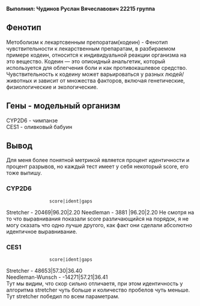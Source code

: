 __Выполнил: Чудинов Руслан Вячеславович 22215 группа__  


## Фенотип
Метоболизм к лекартсвенным препоратам(кодеин) - Фенотип чувствительности к лекарственным препаратам, в разбираемом примере кодеин, относится к индивидуальной реакции организма на это вещество. Кодеин — это опиоидный анальгетик, который используется для облегчения боли и как противокашлевое средство. Чувствительность к кодеину может варьироваться у разных людей/животных и зависит от множества факторов, включая генетические, физиологические и экологические.

## Гены - модельный организм  
CYP2D6 - чимпанзе  
CES1 - оливковый бабуин

## Вывод
Для меня более понятной метрикой является процент идентичности и процент разрывов, но каждый тест имеет у себя некоторый score, его тоже выпишу.

### CYP2D6
                    score|ident|gaps 
Stretcher -         20469|96.20|2.20
Needleman -         3881 |96.20|2.20
Не смотря на то что выравнивания показали score различающийся на порядок, я не могу сказать что одно лучше другого, как факт они сделали абсолютно идентичное выравнивание. 

### CES1
                    score|ident|gaps  
Stretcher -         48653|57.30|36.40  
Needleman-Wunsch - -14271|57.21|36.41  
Тут мы видим, что скор сильно отличаетя, при этом идентичность у алгоритма stretcher чуть больше и количество пробелов чуть меньше. Тут stretcher победил по всем параметрам.






